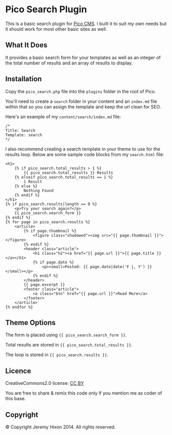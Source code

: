 # Pico Search Plugin

This is a basic search plugin for [Pico CMS](http://pico.dev7studios.com/). I built it to suit my own needs but it should work for most other basic sites as well.

## What It Does

It provides a basic search form for your templates as well as an integer of the total number of results and an array of results to display.

## Installation

Copy the `pico_search.php` file into the `plugins` folder in the root of Pico.

You'll need to create a `search` folder in your content and an `index.md` file within that so you can assign the template and keep the url clean for SEO.

Here's an example of my `content/search/index.md` file:

	/*
	Title: Search
	Template: search
	*/

I also recommend creating a search template in your theme to use for the results loop. Below are some sample code blocks from my `search.html` file:

	<h1>
		{% if pico_search.total_results > 1 %}
			{{ pico_search.total_results }} Results
		{% elseif pico_search.total_results == 1 %}
			1 Result
		{% else %}
			Nothing Found
		{% endif %}
	</h1>
	{% if pico_search.results|length == 0 %}
		<p>Try your search again?</p>
		{{ pico_search.search_form }}
	{% endif %}
	{% for page in pico_search.results %}
		<article>
			{% if page.thumbnail %}
				<figure class="shadowed"><img src="{{ page.thumbnail }}"></figure>
			{% endif %}
			<header class="article">
				<h1 class="h2"><a href="{{ page.url }}">{{ page.title }}</a></h1>
				{% if page.date %}
					<p><small>Posted: {{ page.date|date('F j, Y') }}</small></p>
				{% endif %}
			</header>
			{{ page.excerpt }}
			<footer class="article">
				<a class="btn" href="{{ page.url }}">Read More</a>
			</footer>
		</article>
	{% endfor %}

## Theme Options

The form is placed using `{{ pico_search.search_form }}`.

Total results are stored in `{{ pico_search.total_results }}`.

The loop is stored in `{{ pico_search.results }}`.

## Licence

CreativeCommons2.0 license: [CC BY](http://creativecommons.org/licenses/by/4.0/)

You are free to share & remix this code only if you mention me as coder of this base.


## Copyright

© Copyright Jeremy Hixon 2014. All rights reserved.
